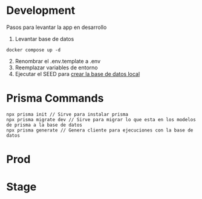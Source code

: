 # Development
Pasos para levantar la app en desarrollo

1. Levantar base de datos
```
docker compose up -d
```

2. Renombrar el .env.template a .env
3. Reemplazar variables de entorno
4. Ejecutar el SEED para [crear la base de datos local](localhost:3000/api/seed)

# Prisma Commands
```
npx prisma init // Sirve para instalar prisma
npx prisma migrate dev // Sirve para migrar lo que esta en los modelos de prisma a la base de datos
npx prisma generate // Genera cliente para ejecuciones con la base de datos
```

# Prod

# Stage